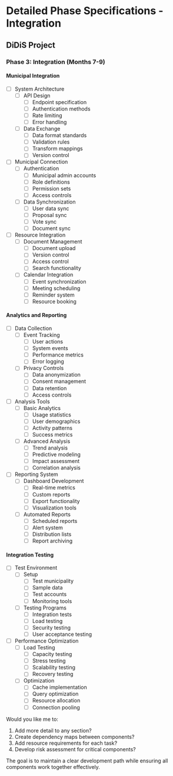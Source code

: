 # Detailed Phase Specifications - Integration
## DiDiS Project

### Phase 3: Integration (Months 7-9)

#### Municipal Integration
- [ ] System Architecture
  - [ ] API Design
    - [ ] Endpoint specification
    - [ ] Authentication methods
    - [ ] Rate limiting
    - [ ] Error handling
  - [ ] Data Exchange
    - [ ] Data format standards
    - [ ] Validation rules
    - [ ] Transform mappings
    - [ ] Version control

- [ ] Municipal Connection
  - [ ] Authentication
    - [ ] Municipal admin accounts
    - [ ] Role definitions
    - [ ] Permission sets
    - [ ] Access controls
  - [ ] Data Synchronization
    - [ ] User data sync
    - [ ] Proposal sync
    - [ ] Vote sync
    - [ ] Document sync

- [ ] Resource Integration
  - [ ] Document Management
    - [ ] Document upload
    - [ ] Version control
    - [ ] Access control
    - [ ] Search functionality
  - [ ] Calendar Integration
    - [ ] Event synchronization
    - [ ] Meeting scheduling
    - [ ] Reminder system
    - [ ] Resource booking

#### Analytics and Reporting
- [ ] Data Collection
  - [ ] Event Tracking
    - [ ] User actions
    - [ ] System events
    - [ ] Performance metrics
    - [ ] Error logging
  - [ ] Privacy Controls
    - [ ] Data anonymization
    - [ ] Consent management
    - [ ] Data retention
    - [ ] Access controls

- [ ] Analysis Tools
  - [ ] Basic Analytics
    - [ ] Usage statistics
    - [ ] User demographics
    - [ ] Activity patterns
    - [ ] Success metrics
  - [ ] Advanced Analysis
    - [ ] Trend analysis
    - [ ] Predictive modeling
    - [ ] Impact assessment
    - [ ] Correlation analysis

- [ ] Reporting System
  - [ ] Dashboard Development
    - [ ] Real-time metrics
    - [ ] Custom reports
    - [ ] Export functionality
    - [ ] Visualization tools
  - [ ] Automated Reports
    - [ ] Scheduled reports
    - [ ] Alert system
    - [ ] Distribution lists
    - [ ] Report archiving

#### Integration Testing
- [ ] Test Environment
  - [ ] Setup
    - [ ] Test municipality
    - [ ] Sample data
    - [ ] Test accounts
    - [ ] Monitoring tools
  - [ ] Testing Programs
    - [ ] Integration tests
    - [ ] Load testing
    - [ ] Security testing
    - [ ] User acceptance testing

- [ ] Performance Optimization
  - [ ] Load Testing
    - [ ] Capacity testing
    - [ ] Stress testing
    - [ ] Scalability testing
    - [ ] Recovery testing
  - [ ] Optimization
    - [ ] Cache implementation
    - [ ] Query optimization
    - [ ] Resource allocation
    - [ ] Connection pooling

Would you like me to:
1. Add more detail to any section?
2. Create dependency maps between components?
3. Add resource requirements for each task?
4. Develop risk assessment for critical components?

The goal is to maintain a clear development path while ensuring all components work together effectively.
